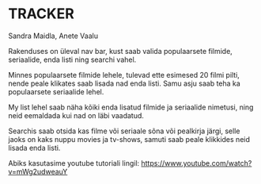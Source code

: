 <h1>TRACKER</h1>
Sandra Maidla, Anete Vaalu


Rakenduses on üleval nav bar, kust saab valida populaarsete filmide, seriaalide, enda listi ning searchi vahel.

Minnes populaarsete filmide lehele, tulevad ette esimesed 20 filmi pilti, nende peale klikates saab lisada nad enda listi. Samu asju saab teha ka populaarsete seriaalide lehel. 

My list lehel saab näha kõiki enda lisatud filmide ja seriaalide nimetusi, ning neid eemaldada kui nad on läbi vaadatud.

Searchis saab otsida kas filme või seriaale sõna või pealkirja järgi, selle jaoks on kaks nuppu movies ja tv-shows, samuti saab peale klikkides neid lisada enda listi.

Abiks kasutasime youtube tutoriali lingil: https://www.youtube.com/watch?v=mWg2udweauY

